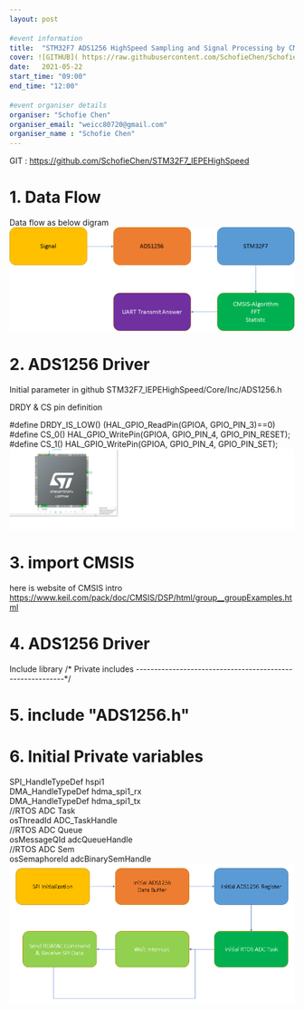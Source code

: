 ```yaml
---
layout: post

#event information
title:  "STM32F7 ADS1256 HighSpeed Sampling and Signal Processing by CMSIS"
cover: ![GITHUB]( https://raw.githubusercontent.com/SchofieChen/SchofieChen.github.io/master/_picture/SinWave.png "She is my daughter")
date:   2021-05-22
start_time: "09:00"
end_time: "12:00"

#event organiser details
organiser: "Schofie Chen"
organiser_email: "weicc80720@gmail.com"
organiser_name : "Schofie Chen"
---
```

GIT : https://github.com/SchofieChen/STM32F7_IEPEHighSpeed
# 1. Data Flow
Data flow as below digram 
![image](https://raw.githubusercontent.com/SchofieChen/SchofieChen.github.io/master/_picture/STM32F7_HighSpeed_Sampling.png)



# 2. ADS1256 Driver 
Initial parameter in github STM32F7_IEPEHighSpeed/Core/Inc/ADS1256.h

 DRDY & CS pin definition
 
#define DRDY_IS_LOW() (HAL_GPIO_ReadPin(GPIOA, GPIO_PIN_3)==0)
#define CS_0()	HAL_GPIO_WritePin(GPIOA, GPIO_PIN_4, GPIO_PIN_RESET);
#define CS_1()	HAL_GPIO_WritePin(GPIOA, GPIO_PIN_4, GPIO_PIN_SET);
![image](https://raw.githubusercontent.com/SchofieChen/SchofieChen.github.io/master/_picture/STM32F7_HighSpeed_Sampling_PIN_DEFINITION.png)

# 3. import CMSIS 
here is website of CMSIS intro
https://www.keil.com/pack/doc/CMSIS/DSP/html/group__groupExamples.html

# 4. ADS1256 Driver 
Include library 
/* Private includes ----------------------------------------------------------*/
# 5. include "ADS1256.h"

# 6. Initial Private variables

SPI_HandleTypeDef hspi1 <br />
DMA_HandleTypeDef hdma_spi1_rx <br />
DMA_HandleTypeDef hdma_spi1_tx <br />
//RTOS ADC Task <br />
osThreadId ADC_TaskHandle <br />
//RTOS ADC Queue <br />
osMessageQId adcQueueHandle <br />
//RTOS ADC Sem <br />
osSemaphoreId adcBinarySemHandle <br />
 ![image](https://raw.githubusercontent.com/SchofieChen/SchofieChen.github.io/master/_picture/STM32F7_ADS1256_Driver.png)

